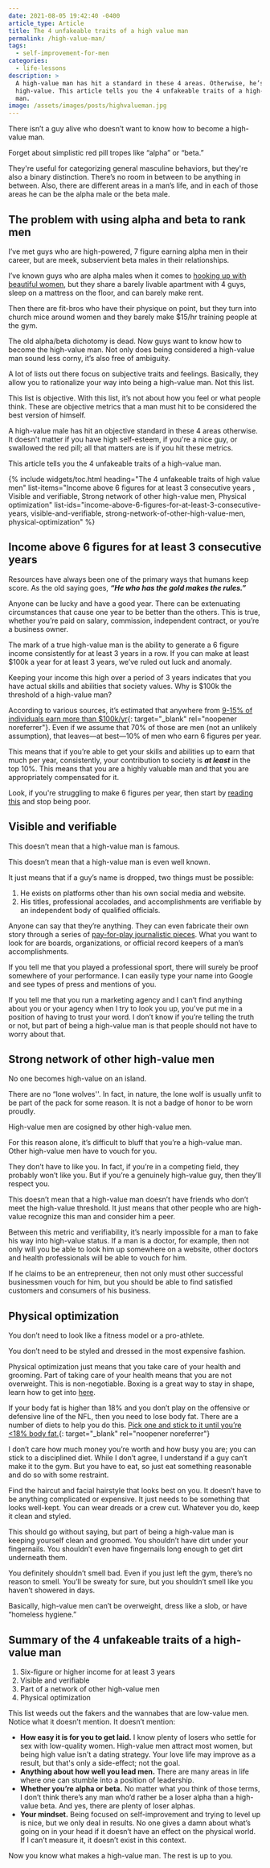 ```yaml
---
date: 2021-08-05 19:42:40 -0400
article_type: Article
title: The 4 unfakeable traits of a high value man
permalink: /high-value-man/
tags:
  - self-improvement-for-men
categories:
  - life-lessons
description: >
  A high-value man has hit a standard in these 4 areas. Otherwise, he’s not
  high-value. This article tells you the 4 unfakeable traits of a high-value
  man.
image: /assets/images/posts/highvalueman.jpg
---
```

There isn’t a guy alive who doesn’t want to know how to become a high-value man.

Forget about simplistic red pill tropes like “alpha” or “beta.”

They're useful for categorizing general masculine behaviors, but they're also a binary distinction. There’s no room in between to be anything in between. Also, there are different areas in a man’s life, and in each of those areas he can be the alpha male or the beta male.

## The problem with using alpha and beta to rank men

I’ve met guys who are high-powered, 7 figure earning alpha men in their career, but are meek, subservient beta males in their relationships.

I’ve known guys who are alpha males when it comes to [hooking up with beautiful women](/how-to-be-a-high-value-woman/), but they share a barely livable apartment with 4 guys, sleep on a mattress on the floor, and can barely make rent.

Then there are fit-bros who have their physique on point, but they turn into church mice around women and they barely make $15/hr training people at the gym.

The old alpha/beta dichotomy is dead. Now guys want to know how to become the high-value man. Not only does being considered a high-value man sound less corny, it’s also free of ambiguity.

A lot of lists out there focus on subjective traits and feelings. Basically, they allow you to rationalize your way into being a high-value man. Not this list.

This list is objective. With this list, it’s not about how you feel or what people think. These are objective metrics that a man must hit to be considered the best version of himself.

A high-value male has hit an objective standard in these 4 areas otherwise. It doesn't matter if you have high self-esteem, if you're a nice guy, or swallowed the red pill; all that matters are is if you hit these metrics.

This article tells you the 4 unfakeable traits of a high-value man.

{% include widgets/toc.html heading="The 4 unfakeable traits of high value men" list-items="Income above 6 figures for at least 3 consecutive years , Visible and verifiable, Strong network of other high-value men, Physical optimization" list-ids="income-above-6-figures-for-at-least-3-consecutive-years, visible-and-verifiable, strong-network-of-other-high-value-men, physical-optimization" %}

## Income above 6 figures for at least 3 consecutive years

Resources have always been one of the primary ways that humans keep score. As the old saying goes, ***“He who has the gold makes the rules.”***

Anyone can be lucky and have a good year. There can be extenuating circumstances that cause one year to be better than the others. This is true, whether you’re paid on salary, commission, independent contract, or you’re a business owner.

The mark of a true high-value man is the ability to generate a 6 figure income consistently for at least 3 years in a row. If you can make at least $100k a year for at least 3 years, we’ve ruled out luck and anomaly.

Keeping your income this high over a period of 3 years indicates that you have actual skills and abilities that society values. Why is $100k the threshold of a high-value man?

According to various sources, it’s estimated that anywhere from [9-15% of individuals earn more than $100k/yr](https://www.quora.com/What-percentage-of-Americans-make-more-than-100-000-a-year){: target="_blank" rel="noopener noreferrer"}. Even if we assume that 70% of those are men (not an unlikely assumption), that leaves—at best—10% of men who earn 6 figures per year.

This means that if you’re able to get your skills and abilities up to earn that much per year, consistently, your contribution to society is ***at least*** in the top 10%. This means that you are a highly valuable man and that you are appropriately compensated for it.

Look, if you're struggling to make 6 figures per year, then start by [reading this](https://edlatimore.com/stop-being-poor/) and stop being poor.

## Visible and verifiable

This doesn’t mean that a high-value man is famous.

This doesn’t mean that a high-value man is even well known.

It just means that if a guy’s name is dropped, two things must be possible:

1. He exists on platforms other than his own social media and website.
2. His titles, professional accolades, and accomplishments are verifiable by an independent body of qualified officials.

Anyone can say that they’re anything. They can even fabricate their own story through a series of [pay-for-play journalistic pieces](https://www.ereleases.com/pr-fuel/pr-ethics-concerns-pay-for-play-journalism/). What you want to look for are boards, organizations, or official record keepers of a man’s accomplishments.

If you tell me that you played a professional sport, there will surely be proof somewhere of your performance. I can easily type your name into Google and see types of press and mentions of you.

If you tell me that you run a marketing agency and I can’t find anything about you or your agency when I try to look you up, you’ve put me in a position of having to trust your word. I don’t know if you’re telling the truth or not, but part of being a high-value man is that people should not have to worry about that.

## Strong network of other high-value men

No one becomes high-value on an island.

There are no “lone wolves''. In fact, in nature, the lone wolf is usually unfit to be part of the pack for some reason. It is not a badge of honor to be worn proudly.

High-value men are cosigned by other high-value men.

For this reason alone, it’s difficult to bluff that you’re a high-value man. Other high-value men have to vouch for you.

They don’t have to like you. In fact, if you’re in a competing field, they probably won’t like you. But if you’re a genuinely high-value guy, then they’ll respect you.

This doesn’t mean that a high-value man doesn’t have friends who don’t meet the high-value threshold. It just means that other people who are high-value recognize this man and consider him a peer.

Between this metric and verifiability, it’s nearly impossible for a man to fake his way into high-value status. If a man is a doctor, for example, then not only will you be able to look him up somewhere on a website, other doctors and health professionals will be able to vouch for him.

If he claims to be an entrepreneur, then not only must other successful businessmen vouch for him, but you should be able to find satisfied customers and consumers of his business.

## Physical optimization

You don’t need to look like a fitness model or a pro-athlete.

You don’t need to be styled and dressed in the most expensive fashion.

Physical optimization just means that you take care of your health and grooming. Part of taking care of your health means that you are not overweight. This is non-negotiable. Boxing is a great way to stay in shape, learn how to get into [here](https://edlatimore.com/how-to-get-into-boxing/).

If your body fat is higher than 18% and you don’t play on the offensive or defensive line of the NFL, then you need to lose body fat. There are a number of diets to help you do this. [Pick one and stick to it until you’re &lt;18% body fat.](https://gumroad.com/a/431682675/SfiYj){: target="_blank" rel="noopener noreferrer"}

I don’t care how much money you’re worth and how busy you are; you can stick to a disciplined diet. While I don’t agree, I understand if a guy can’t make it to the gym. But you have to eat, so just eat something reasonable and do so with some restraint.

Find the haircut and facial hairstyle that looks best on you. It doesn’t have to be anything complicated or expensive. It just needs to be something that looks well-kept. You can wear dreads or a crew cut. Whatever you do, keep it clean and styled.

This should go without saying, but part of being a high-value man is keeping yourself clean and groomed. You shouldn’t have dirt under your fingernails. You shouldn’t even have fingernails long enough to get dirt underneath them.

You definitely shouldn’t smell bad. Even if you just left the gym, there’s no reason to smell. You’ll be sweaty for sure, but you shouldn’t smell like you haven’t showered in days.

Basically, high-value men can’t be overweight, dress like a slob, or have “homeless hygiene.”

## Summary of the 4 unfakeable traits of a high-value man

1. Six-figure or higher income for at least 3 years
2. Visible and verifiable
3. Part of a network of other high-value men
4. Physical optimization

This list weeds out the fakers and the wannabes that are low-value men. Notice what it doesn’t mention. It doesn’t mention:

* **How easy it is for you to get laid.**&nbsp;I know plenty of losers who settle for sex with low-quality women. High-value men attract most women, but being high value isn't a dating strategy. Your love life may improve as a result, but that's only a side-effect; not the goal.
* **Anything about how well you lead men.** There are many areas in life where one can stumble into a position of leadership.
* **Whether you’re alpha or beta.** No matter what you think of those terms, I don’t think there’s any man who’d rather be a loser alpha than a high-value beta. And yes, there are plenty of loser alphas.
* **Your mindset.**&nbsp;Being focused on self-improvement and trying to level up is nice, but we only deal in results. No one gives a damn about what’s going on in your head if it doesn’t have an effect on the physical world. If I can’t measure it, it doesn’t exist in this context.&nbsp;

Now you know what makes a high-value man. The rest is up to you.